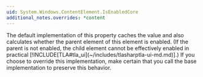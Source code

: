 ```yaml
---
uid: System.Windows.ContentElement.IsEnabledCore
additional_notes.overrides: *content
---
```


<p>The default implementation of this property caches the value and also calculates whether the parent element of this element is enabled. (If the parent is not enabled, the child element cannot be effectively enabled in practical [!INCLUDE[TLA#tla_ui](~/includes/tlasharptla-ui-md.md)].) If you choose to override this implementation, make certain that you call the base implementation to preserve this behavior.</p>


